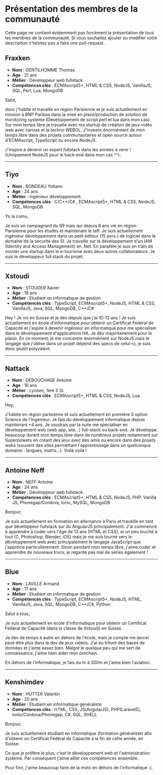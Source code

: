 # Présentation des membres de la communauté 

Cette page ne contient évidemment pas forcément la présentation de tous les membres de la communauté. Si vous souhaitez ajouter ou modifier votre description n'hésitez pas à faire une pull-request.

## Fraxken

- **Nom** : GENTILHOMME Thomas 
- **Age** : 21 ans
- **Métier** : Développeur web fullstack.
- **Compétences clés** : ECMAscript5+, HTML & CSS, NodeJS, VanillaJS, SQL, Perl, Lua, MongoDB

Salut, 

donc j'habite et travaille en région Parisienne et je suis actuellement en mission à BNP Paribas dans la mise en place/production de solution de monitoring système (Développement de script perl et lua dans mon cas). 
Sur mon temps libre je travaille avec ma startup de création de jeux vidéo web avec canvas et la techno WEBGL. J'investis énormément de mon temps libre dans des projets communautaires et open source autour d'ECMAscript, TypeScript ou encore NodeJS. 

J'inspire à devenir un expert fullstack dans les années à venir ! (Uniquement NodeJS pour le back-end dans mon cas ^^).

---

## Tiyo 

- **Nom** : BONDEAU Yohann 
- **Age** : 24 ans 
- **Métier** : Ingénieur développement. 
- **Compétences clés** : C/C++/C# , ECMAscript5+, HTML & CSS, NodeJS, SQL, MongoDB   

Yo la comu,  

Je suis un campagnard du 89 mais qui depuis 6 ans vie en région Parisienne pour les études et maintenant le taff.  Je suis actuellement ingénieur développement dans un petit éditeur (15 pers.) de logiciel dans le domaine de la sécurité des SI. Je travaille sur le développement d'un IAM (Identity and Access Management) en .Net. En parallèle je suis en train de monter une startup dans le e-tourisme avec deux autres collaborateurs. Je suis le développeur full stack du projet.

---

## Xstoudi

- **Nom** : STOUDER Xavier
- **Age** : 18 ans
- **Métier** : Etudiant en informatique de gestion
- **Compétences clés** : TypeScript, ECMAscript5+, NodeJS, HTML & CSS, VanillaJS, Java, SQL, MongoDB, C++/C#

Hey !
Je vis en Suisse et je dév depuis que j'ai 10-12 ans ! Je suis actuellement en école d'informatique pour obtenir un Certificat Fédéral de Capacité et j'aspire à devenir ingénieur en informatique pour me spécialiser dans le développement d'applications HA.
Je dév majoritairement pour le plaisir. En ce moment, je me concentre énormément sur NodeJS mais le langage que j'utilise dans un projet dépend des specs de celui-ci, je suis donc plutôt polyvalent.

---

## Nattack

- **Nom** : DEBOUCHAGE Antoine 
- **Age** : 16 ans
- **Métier** : Lycéen, 1ère S SI.
- **Compétences clés** : ECMAscript5+, HTML & CSS, NodeJS, Lua

Hey, 

J'habite en région parisienne et suis actuellement en première S option Science de l'Ingénieur. Je fais du développement informatique depuis maintenant +4 ans. Je voudrais par la suite me spécialiser en développement web (web app, site...) full-stack ou back-end.
Je développe beaucoup durant mon temps libre dans de nombreux projets notamment sur Superpowers en créant des jeux avec des amis ou encore dans des projets webs (souvent des sites permettant l'apprentissage dans un quelconque domaine : langues, maths...). 
Voilà voilà !

---

## Antoine Neff

- **Nom** : NEFF Antoine 
- **Age** : 24 ans
- **Métier** : Développeur web fullstack.
- **Compétences clés** : ECMAscript5+, HTML & CSS, NodeJS, PHP, Vanilla JS, Phonegap/Cordova, Ionic, MySQL, MongoDB

Bonjour, 

Je suis actuellement en formation en alternance à Paris et travaille en tant que développeur fullstack sur du AngularJS principalement. J'ai commencé à apprendre à coder vers l'âge de 13 ans (HTML et CSS), ai un peu touché à tout (C, Photoshop, Blender, iOS) mais je me suis tourné vers le développement web avec principalement le langage JavaScript que j'apprécie particulièrement. Sinon pendant mon temps libre, j'aime coder et apprendre de nouveaux trucs, je regarde pas mal de séries également !

---

## Blue

- **Nom** : LAVILLE Armand
- **Age** : 17 ans
- **Métier** : Etudiant en informatique de gestion
- **Compétences clés** : TypeScript, ECMAscript5+, NodeJS, HTML, VanillaJS, Java, SQL, MongoDB, C++/C#, Python

Salut à tous,

Je suis actuellement en école d'informatique pour obtenir un Certificat Fédéral de Capacité (dans la classe de Xstoudi) en Suisse.

Je dev de temps à autre en dehors de l'école, mais je compte me lancer peut-être plus dans le dev de jeux vidéos. J'ai eu trituré des bases de données et j'aime assez bien. Malgré le quelque peu qui me sert de connaissance, j'aime bien aider mon prochain.

En dehors de l'informatique, je fais du tir à 300m et j'aime bien l'aviation.

---

## Kenshimdev

- **Nom** : HUTTER Valentin 
- **Age** : 20 ans
- **Métier** : Etudiant en informatique généraliste
- **Compétences clés** : HTML, CSS, JS(AngularJS), PHP(Laravel5), Ionic/Cordova/Phonegap, C#, SQL, SHELL

Bonjour,

Je suis actuellement étudiant en informatique (formation généraliste) afin d'obtenir un Certificat Fédéral de Capacité à la fin de cette année, en Suisse.

Ce que je préfère le plus, c'est le développement web et l'administration système. Par conséquent j'aime allier ces compétences ensemble.

Pour finir, j'aime beaucoup faire de la moto en dehors de l'informatique :).
